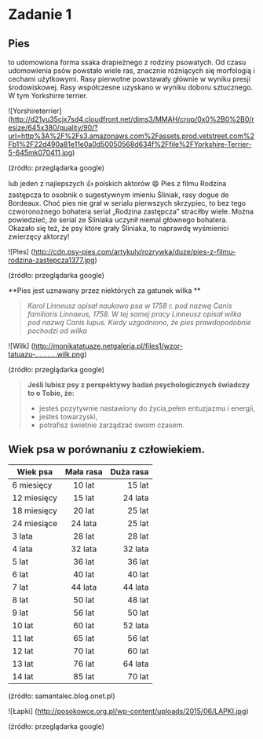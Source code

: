 # Zadanie 1

## Pies
to udomowiona forma ssaka drapieżnego z rodziny psowatych. 
Od czasu udomowienia psów powstało wiele ras, znacznie różniących się morfologią i cechami użytkowymi. 
Rasy pierwotne powstawały głównie w wyniku presji środowiskowej. Rasy współczesne uzyskano w wyniku doboru sztucznego. W tym Yorkshirre terrier.

![Yorshireterrier] (http://d21vu35cjx7sd4.cloudfront.net/dims3/MMAH/crop/0x0%2B0%2B0/resize/645x380/quality/90/?url=http%3A%2F%2Fs3.amazonaws.com%2Fassets.prod.vetstreet.com%2Fb1%2F22d490a81e11e0a0d50050568d634f%2Ffile%2FYorkshire-Terrier-5-645mk070411.jpg)

(źródło: przeglądarka google)


lub jeden z najlepszych :thumbsup: polskich aktorów :smile:
Pies z filmu Rodzina zastępcza to osobnik o sugestywnym imieniu Śliniak, rasy dogue de Bordeaux. 
Choć pies nie grał w serialu pierwszych skrzypiec, to bez tego czworonożnego bohatera serial „Rodzina zastępcza” straciłby wiele. Można powiedzieć, że serial ze Śliniaka uczynił niemal głównego bohatera. Okazało się też, że psy które grały Śliniaka, to naprawdę wyśmienici zwierzęcy aktorzy!


![Pies] (http://cdn.psy-pies.com/artykuly/rozrywka/duze/pies-z-filmu-rodzina-zastepcza1377.jpg)

(źródło: przeglądarka google)

**Pies jest uznawany przez niektórych za gatunek wilka **

>*Karol Linneusz opisał naukowo psa w 1758 r. pod nazwą Canis familiaris Linnaeus, 1758. W tej samej pracy Linneusz opisał wilka pod nazwą Canis lupus. Kiedy uzgodniono, że pies prawdopodobnie pochodzi od wilka*

![Wilk] (http://monikatatuaze.netgaleria.pl/files1/wzor-tatuazu-...........wilk.png)

(źródło: przeglądarka google)


>**Jeśli lubisz psy z perspektywy badań psychologicznych świadczy to o Tobie, że:** 
>* jesteś pozytywnie nastawiony do życia,pełen entuzjazmu i energii,
>* jesteś towarzyski,
>* potrafisz świetnie zarządzać swoim czasem.



## Wiek psa w porównaniu z człowiekiem.

| Wiek psa      | Mała rasa     | Duża rasa|
| ------------- |:-------------:| --------:|
| 6 miesięcy  	| 10 lat 	      | 15 lat   | 
| 12 miesięcy 	| 15 lat      	| 24 lata  | 
| 18 miesięcy 	| 20 lat 	      | 25 lat   |
| 24 miesiące 	| 24 lata       | 25 lat   |
| 3 lata 	      | 28 lat        | 28 lat   |
| 4 lata       	| 32 lata       | 32 lata  |
| 5 lat 	      | 36 lat        | 36 lat   |
| 6 lat 	      | 40 lat        | 40 lat   |
| 7 lat 	      | 44 lata       | 44 lata  |
| 8 lat       	| 50 lat 	      | 48 lat   |
| 9 lat 	      | 56 lat 	      | 50 lat   |
| 10 lat 	      | 60 lat 	      | 52 lata  |
| 11 lat        | 65 lat 	      | 56 lat   |
| 12 lat       	| 70 lat 	      | 60 lat   |
| 13 lat        | 76 lat 	      | 64 lata  |
| 14 lat        | 85 lat 	      | 70 lat   |

(źródło: samantalec.blog.onet.pl)

![Łapki] (http://posokowce.org.pl/wp-content/uploads/2015/06/LAPKI.jpg)

(źródło: przeglądarka google)
